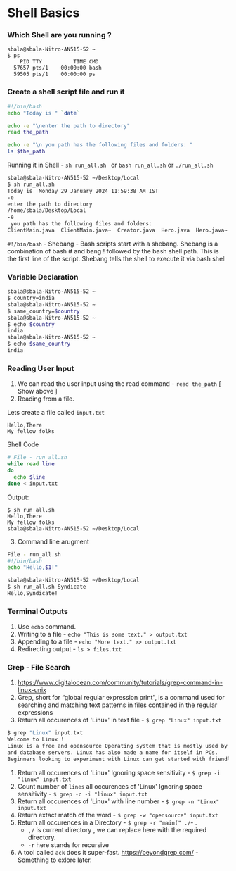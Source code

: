 # Shell Basics

### Which Shell are you running ?

```shell
sbala@sbala-Nitro-AN515-52 ~ 
$ ps
    PID TTY          TIME CMD
  57657 pts/1    00:00:00 bash
  59505 pts/1    00:00:00 ps
```

### Create a shell script file and run it

```bash
#!/bin/bash
echo "Today is " `date`

echo -e "\nenter the path to directory"
read the_path

echo -e "\n you path has the following files and folders: "
ls $the_path
```

Running it in Shell - `sh run_all.sh ` or `bash run_all.sh` or `./run_all.sh`

```bash
sbala@sbala-Nitro-AN515-52 ~/Desktop/Local 
$ sh run_all.sh 
Today is  Monday 29 January 2024 11:59:38 AM IST
-e 
enter the path to directory
/home/sbala/Desktop/Local
-e 
 you path has the following files and folders: 
ClientMain.java  ClientMain.java~  Creator.java  Hero.java  Hero.java~	Pr.java~  run_all.sh
```

`#!/bin/bash` - Shebang - Bash scripts start with a shebang. Shebang is a combination of bash # and bang ! followed by the bash shell path. This is the first line of the script. Shebang tells the shell to execute it via bash shell

### Variable Declaration

```bash
sbala@sbala-Nitro-AN515-52 ~ 
$ country=india
sbala@sbala-Nitro-AN515-52 ~ 
$ same_country=$country
sbala@sbala-Nitro-AN515-52 ~ 
$ echo $country
india
sbala@sbala-Nitro-AN515-52 ~ 
$ echo $same_country
india
```

### Reading User Input

1. We can read the user input using the read command - `read the_path` [ Show above ]
2. Reading from a file.

Lets create a file called `input.txt`
```
Hello,There
My fellow folks
```
Shell Code

```bash
# File - run_all.sh
while read line
do
  echo $line
done < input.txt
```

Output:

```
$ sh run_all.sh 
Hello,There
My fellow folks
sbala@sbala-Nitro-AN515-52 ~/Desktop/Local
```
3. Command line arugment

```bash
File - run_all.sh
#!/bin/bash
echo "Hello,$1!"

sbala@sbala-Nitro-AN515-52 ~/Desktop/Local 
$ sh run_all.sh Syndicate
Hello,Syndicate!
```

### Terminal Outputs

1. Use `echo` command.
2. Writing to a file - `echo "This is some text." > output.txt`
3. Appending to a file - `echo "More text." >> output.txt`
4. Redirecting output - `ls > files.txt`

### Grep - File Search

1. https://www.digitalocean.com/community/tutorials/grep-command-in-linux-unix
1. Grep, short for “global regular expression print”, is a command used for searching and matching text patterns in files contained in the regular expressions
1. Return all occurences of 'Linux' in text file - `$ grep "Linux" input.txt`
```bash
$ grep "Linux" input.txt 
Welcome to Linux !
Linux is a free and opensource Operating system that is mostly used by
and database servers. Linux has also made a name for itself in PCs.
Beginners looking to experiment with Linux can get started with friendlier linux
```
1.  Return all occurences of 'Linux' Ignoring space sensitivity - `$ grep -i "linux" input.txt`
1.  Count number of `lines` all occurences of 'Linux' Ignoring space sensitivity - `$ grep -c -i "linux" input.txt` 
1. Return all occurences of 'Linux' with line number - `$ grep -n "Linux" input.txt`
1. Return extact match of the word - `$ grep -w "opensource" input.txt`
1. Return all occurences in a Directory - `$ grep -r "main(" ./`- .
    - `,/` is current directory , we can replace here with the required directory.
    - `-r` here stands for recursive
1. A tool called `ack` does it super-fast. https://beyondgrep.com/ - Something to exlore later.